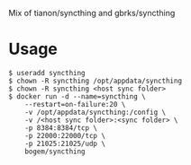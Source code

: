 Mix of tianon/syncthing and gbrks/syncthing

# Usage
	$ useradd syncthing
	$ chown -R syncthing /opt/appdata/syncthing
	$ chown -R syncthing <host sync folder>
	$ docker run -d --name=syncthing \
		--restart=on-failure:20 \
		-v /opt/appdata/syncthing:/config \
		-v /<host sync folder>:<sync folder> \
		-p 8384:8384/tcp \
		-p 22000:22000/tcp \
		-p 21025:21025/udp \
		bogem/syncthing

